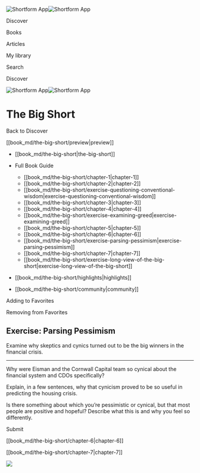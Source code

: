 ![Shortform App](/img/logo.36a2399e.svg)![Shortform App](/img/logo-dark.70c1b072.svg)

Discover

Books

Articles

My library

Search

Discover

![Shortform App](/img/logo.36a2399e.svg)![Shortform App](/img/logo-dark.70c1b072.svg)

# The Big Short

Back to Discover

[[book_md/the-big-short/preview|preview]]

  * [[book_md/the-big-short|the-big-short]]
  * Full Book Guide

    * [[book_md/the-big-short/chapter-1|chapter-1]]
    * [[book_md/the-big-short/chapter-2|chapter-2]]
    * [[book_md/the-big-short/exercise-questioning-conventional-wisdom|exercise-questioning-conventional-wisdom]]
    * [[book_md/the-big-short/chapter-3|chapter-3]]
    * [[book_md/the-big-short/chapter-4|chapter-4]]
    * [[book_md/the-big-short/exercise-examining-greed|exercise-examining-greed]]
    * [[book_md/the-big-short/chapter-5|chapter-5]]
    * [[book_md/the-big-short/chapter-6|chapter-6]]
    * [[book_md/the-big-short/exercise-parsing-pessimism|exercise-parsing-pessimism]]
    * [[book_md/the-big-short/chapter-7|chapter-7]]
    * [[book_md/the-big-short/exercise-long-view-of-the-big-short|exercise-long-view-of-the-big-short]]
  * [[book_md/the-big-short/highlights|highlights]]
  * [[book_md/the-big-short/community|community]]



Adding to Favorites 

Removing from Favorites 

## Exercise: Parsing Pessimism

Examine why skeptics and cynics turned out to be the big winners in the financial crisis.

* * *

Why were Eisman and the Cornwall Capital team so cynical about the financial system and CDOs specifically?

Explain, in a few sentences, why that cynicism proved to be so useful in predicting the housing crisis.

Is there something about which you’re pessimistic or cynical, but that most people are positive and hopeful? Describe what this is and why you feel so differently.

Submit 

[[book_md/the-big-short/chapter-6|chapter-6]]

[[book_md/the-big-short/chapter-7|chapter-7]]

![](https://bat.bing.com/action/0?ti=56018282&Ver=2&mid=841a2fac-96bb-4266-be1c-f2f1d75c0214&sid=1711133063fa11eebdec89a8b8ae3bbc&vid=171147a063fa11eea7440fcfeb230d96&vids=0&msclkid=N&pi=0&lg=en-US&sw=800&sh=600&sc=24&nwd=1&tl=Shortform%20%7C%20Book&p=https%3A%2F%2Fwww.shortform.com%2Fapp%2Fbook%2Fthe-big-short%2Fexercise-parsing-pessimism&r=&lt=291&evt=pageLoad&sv=1&rn=961864)
